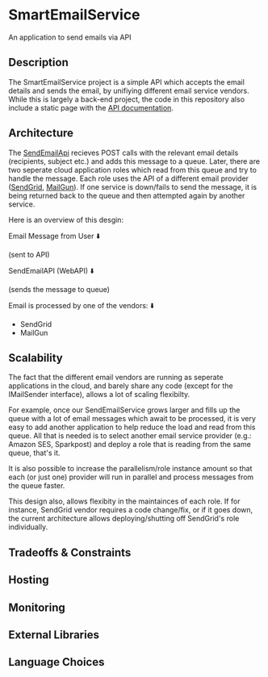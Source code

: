 # SmartEmailService
An application to send emails via API

## Description
The SmartEmailService project is a simple API which accepts the email details and sends the email, by unifiying different email service vendors. While this is largely a back-end project, the code in this repository also include a static page with the [API documentation](http://smartemailservice.azurewebsites.net).

## Architecture
The [SendEmailApi](../master/SendEmailApi) recieves POST calls with the relevant email details (recipients, subject etc.) and adds this message to a queue. Later, there are two seperate cloud application roles which read from this queue and try to handle the message. Each role uses the API of a different email provider ([SendGrid](https://sendgrid.com/docs/API_Reference/Web_API/mail.html), [MailGun](http://documentation.mailgun.com/quickstart.html#sending-messages)). If one service is down/fails to send the message, it is being returned back to the queue and then attempted again by another service.

Here is an overview of this desgin:

Email Message from User :arrow_down:

(sent to API)

SendEmailAPI (WebAPI) :arrow_down:
      
(sends the message to queue)

Email is processed by one of the vendors: :arrow_down:

- SendGrid
- MailGun

## Scalability
The fact that the different email vendors are running as seperate applications in the cloud, and barely share any code (except for the IMailSender interface), allows a lot of scaling flexibilty.

For example, once our SendEmailService grows larger and fills up the queue with a lot of email messages which await to be processed, it is very easy to add another application to help reduce the load and read from this queue.
All that is needed is to select another email service provider (e.g.: Amazon SES, Sparkpost) and deploy a role that is reading from the same queue, that's it.

It is also possible to increase the parallelism/role instance amount so that each (or just one) provider will run in parallel and process messages from the queue faster.

This design also, allows flexibity in the maintainces of each role. If for instance, SendGrid vendor requires a code change/fix, or if it goes down, the current architecture allows deploying/shutting off SendGrid's role individually. 

## Tradeoffs & Constraints


## Hosting

## Monitoring

## External Libraries

## Language Choices

